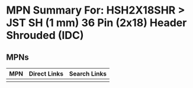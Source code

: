 



# MPN Summary For: HSH2X18SHR > JST SH (1 mm) 36 Pin (2x18) Header Shrouded (IDC)

## MPNs
  

|MPN|Direct Links|Search Links|
| :--- | :--- | :--- |
||||
